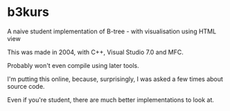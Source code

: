 # b3kurs
A naive student implementation of B-tree - with visualisation using HTML view

This was made in 2004, with C++, Visual Studio 7.0 and MFC.

Probably won't even compile using later tools.

I'm putting this online, because, surprisingly, I was asked a few times about source code.

Even if you're student, there are much better implementations to look at.
